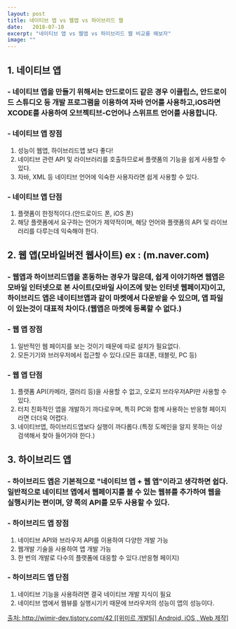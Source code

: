 ```yaml
---
layout: post
title: 네이티브 앱 vs 웹앱 vs 하이브리드 웹
date:   2018-07-10
excerpt: "네이티브 앱 vs 웹앱 vs 하이브리드 웹 비교를 해보자"
image: ""
---
```

<div class="row">
     <h2>1. 네이티브 앱</h2>
<h3>- 네이티브 앱을 만들기 위해서는 안드로이드 같은 경우 이클립스, 안드로이드 스튜디오 등 개발 프로그램을 이용하여 자바 언어를 사용하고,iOS라면 XCODE를 사용하여 오브젝티브-C언어나 스위프트 언어를 사용합니다.</h3>
  <h3>- 네이티브 앱 장점</h3>
  <ol>
    <li>성능이 웹앱, 하이브리드앱 보다 좋다!</li> 
    <li>네이티브 관련 API 및 라이브러리를 호출하므로써 플랫폼의 기능을 쉽게 사용할 수 있다.</li>
    <li>자바, XML 등 네이티브 언어에 익숙한 사용자라면 쉽게 사용할 수 있다.</li>
  </ol>
  
  <h3>- 네이티브 앱 단점</h3> 
  <ol>
    <li>플랫폼이 한정적이다.(안드로이드 폰, iOS 폰)</li>
    <li>해당 플랫폼에서 요구하는 언어가 제약적이며, 해당 언어와 플랫폼의 API 및 라이브러리를 다루는데 익숙해야 한다.</li>
  </ol>
<h2>2. 웹 앱(모바일버전 웹사이트) ex : (m.naver.com)</h2> 
  <h3>- 웹앱과 하이브리드앱을 혼동하는 경우가 많은데, 쉽게 이야기하면 웹앱은 모바일 인터넷으로 본 사이트(모바일 사이즈에 맞는 인터넷 웹페이지)이고, 하이브리드 앱은 네이티브앱과 같이 마켓에서 다운받을 수 있으며, 앱 파일이 있는것이 대표적 차이다.(웹앱은 마켓에 등록할 수 없다.)</h3> 
   
  <h3>- 웹 앱 장점 </h3>
  <ol>
    <li>일반적인 웹 페이지를 보는 것이기 때문에 따로 설치가 필요없다. </li>
    <li> 모든기기와 브러우저에서 접근할 수 있다.(모든 휴대폰, 태블릿, PC 등) </li>
  </ol>
  <h3> - 웹 앱 단점 </h3>
  <ol>
    <li> 플랫폼 API(카메라, 갤러리 등)을 사용할 수 없고, 오로지 브라우저API만 사용할 수 있다. </li>
    <li>터치 친화적인 앱을 개발하기 까다로우며, 특히 PC와 함께 사용하는 반응형 페이지라면 더더욱 어렵다. </li>
    <li>네이티브앱, 하이브리드앱보다 실행이 까다롭다.(특정 도메인을 알지 못하는 이상 검색해서 찾아 들어가야 한다.) </li>
  </ol>

<h2>3. 하이브리드 앱</h2> 
  <h3>- 하이브리드 앱은 기본적으로 "네이티브 앱 + 웹 앱"이라고 생각하면 쉽다. 일반적으로 네이티브 앱에서 웹페이지를 볼 수 있는 웹뷰를 추가하여 웹을 실행시키는 편이며, 양 쪽의 API를 모두 사용할 수 있다. </h3>
   
 <h3> - 하이브리드 앱 장점 </h3>
 <ol>
    <li> 네이티브 API와 브라우저 API를 이용하여 다양한 개발 가능 </li>
    <li> 웹개발 기술을 사용하여 앱 개발 가능 </li>
    <li> 한 번의 개발로 다수의 플랫폼에 대응할 수 있다.(반응형 페이지)</li>
  </ol>

  <h3>- 하이브리드 앱 단점 </h3>
  <ol>
    <li> 네이티브 기능을 사용하려면 결국 네이티브 개발 지식이 필요 </li>
    <li> 네이티브 앱에서 웹뷰를 실행시기키 때문에 브라우저의 성능이 앱의 성능이다. </li>
  </ol>
</div>
<p>
<a href="http://wimir-dev.tistory.com/42">출처: http://wimir-dev.tistory.com/42 [[위미르 개발팀] Android, iOS , Web 제작]</a>
</p>


